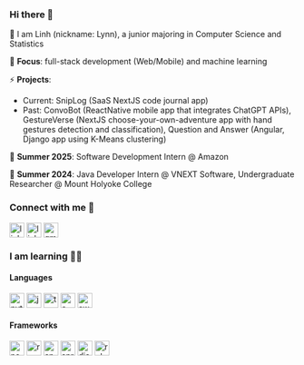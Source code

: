 ### Hi there 👋

<!--
**LynnHaDo/LynnHaDo** is a ✨ _special_ ✨ repository because its `README.md` (this file) appears on your GitHub profile.

Here are some ideas to get you started:

- 🔭 I’m currently working on ...
- 🌱 I’m currently learning ...
- 👯 I’m looking to collaborate on ...
- 🤔 I’m looking for help with ...
- 💬 Ask me about ...
- 📫 How to reach me: ...
- 😄 Pronouns: ...
- ⚡ Fun fact: ...
-->

🌱 I am Linh (nickname: Lynn), a junior majoring in Computer Science and Statistics

🔭 **Focus**: full-stack development (Web/Mobile) and machine learning
  
⚡ **Projects**: 
* Current: SnipLog (SaaS NextJS code journal app)
* Past: ConvoBot (ReactNative mobile app that integrates ChatGPT APIs), GestureVerse (NextJS choose-your-own-adventure app with hand gestures detection and classification), Question and Answer (Angular, Django app using K-Means clustering)

📍 **Summer 2025**: Software Development Intern @ Amazon 

📍 **Summer 2024**: Java Developer Intern @ VNEXT Software, Undergraduate Researcher @ Mount Holyoke College

### Connect with me 🔗

<p>
  <a href="https://linkedin.com/in/linh-do-0327371b2/" target="blank"><img align="center" src="https://img.shields.io/badge/linkedin-%230077B5.svg?style=for-the-badge&logo=linkedin&logoColor=white" alt="linh-do-linkedin" height="26" /></a>
  <a href="https://huggingface.co/linhdo" target="blank"><img align="center" src="https://img.shields.io/badge/-HuggingFace-FDEE21?style=for-the-badge&logo=HuggingFace&logoColor=black" alt="linhdo" height="26" /></a>
  <a href="mailto:do24l@mtholyoke.edu" target="blank"><img align="center" src="https://img.shields.io/badge/Gmail-D14836?style=for-the-badge&logo=gmail&logoColor=white" alt="gmail" height="26"/></a>
</p>


### I am learning 👩‍💻

#### Languages

<p align="left">
  <a href="https://www.python.org" target="_blank"><img src="https://img.shields.io/badge/Python-FFD43B?style=for-the-badge&logo=python&logoColor=blue" alt="python" height="26" margin="0 15 0 0"/></a> 
  <a href="https://www.java.com/en/" target="_blank"><img src="https://img.shields.io/badge/java-%23ED8B00.svg?style=for-the-badge&logo=openjdk&logoColor=white" alt="java" height="26" margin="0 15 0 0"/></a> 
  <a href="https://www.typescriptlang.org/" target="_blank"><img src="https://img.shields.io/badge/TypeScript-007ACC?style=for-the-badge&logo=typescript&logoColor=white" alt="typescript" height="26" margin="0 15 0 0"/></a> 
  <a href="#" target="_blank"><img src="https://img.shields.io/badge/C-00599C?style=for-the-badge&logo=c&logoColor=white" alt="c" height="26" margin="0 15 0 0"/></a> 
  <a href="https://developer.apple.com/swift/" target="_blank"><img src="https://img.shields.io/badge/Swift-FA7343?style=for-the-badge&logo=swift&logoColor=white" alt="swift" height="26" margin="0 15 0 0"/></a> 
</p>

#### Frameworks

<p align="left">
  <a href="https://nextjs.org/" target="_blank"><img src="https://img.shields.io/badge/next%20js-000000?style=for-the-badge&logo=nextdotjs&logoColor=white" alt="nextjs" height="26" margin="0 15 0 0"/></a>
  <a href="https://react.dev/" target="_blank"><img src="https://img.shields.io/badge/React-20232A?style=for-the-badge&logo=react&logoColor=61DAFB" alt="reactjs" height="26" margin="0 15 0 0"/></a> 
  <a href="https://angular.io/" target="_blank"><img src="https://img.shields.io/badge/Angular-DD0031?style=for-the-badge&logo=angular&logoColor=white)" alt="angular" height="26" margin="0 15 0 0"/></a> 
  <a href="https://spring.io/projects/spring-boot" target="_blank"><img src="https://img.shields.io/badge/Spring_Boot-6DB33F?style=for-the-badge&logo=spring-boot&logoColor=white" alt="spring-boot" height="26" margin="0 15 0 0"/></a> 
  <a href="https://www.djangoproject.com/" target="_blank"><img src="https://img.shields.io/badge/Django-092E20?style=for-the-badge&logo=django&logoColor=green" alt="django" height="26" margin="0 15 0 0"/></a> 
  <a href="https://rubyonrails.org/" target="_blank"><img src="https://img.shields.io/badge/Ruby_on_Rails-CC0000?style=for-the-badge&logo=ruby-on-rails&logoColor=white" alt="ruby-on-rails" height="26" margin="0 15 0 0"/></a> 
</p>
